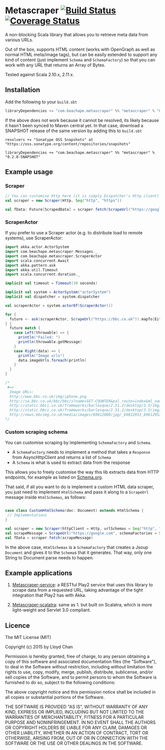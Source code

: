 # Metascraper [![Build Status](https://travis-ci.org/lloydmeta/metascraper.svg?branch=master)](https://travis-ci.org/lloydmeta/metascraper) [![Coverage Status](https://coveralls.io/repos/lloydmeta/metascraper/badge.svg?branch=master)](https://coveralls.io/r/lloydmeta/metascraper?branch=master)

A non-blocking Scala library that allows you to retrieve meta data from various URLs.

Out of the box, supports HTML content (works with OpenGraph as well as normal HTML meta/image tags), but can be easily extended to
support any kind of content (just implement `Schema` and `SchemaFactory`) so that you can work with any URL that returns an Array of Bytes.

Tested against Scala 2.10.x, 2.11.x.

## Installation

Add the following to your `build.sbt`

```scala
libraryDependencies += "com.beachape.metascraper" %% "metascraper" % "0.2.8"
```

If the above does not work because it cannot be resolved, its likely because it hasn't been synced to Maven central yet.
In that case, download a SNAPSHOT release of the same version by adding this to `build.sbt`

```
resolvers += "Sonatype OSS Snapshots" at "https://oss.sonatype.org/content/repositories/snapshots"

libraryDependencies += "com.beachape.metascraper" %% "metascraper" % "0.2.8-SNAPSHOT"
```

## Example usage

### Scraper

```Scala
// You can customise Http here (it is simply Dispatcher's Http client)
val scraper = new Scraper(Http, Seq("http", "https"))

val fData: Future[ScrapedData] = scraper.fetch(ScrapeUrl("https://google.com"))

```

### ScraperActor

If you prefer to use a Scraper actor (e.g. to distribute load to remote systems), use ScraperActor:

```scala
import akka.actor.ActorSystem
import com.beachape.metascraper.Messages._
import com.beachape.metascraper.ScraperActor
import scala.concurrent.Await
import akka.pattern.ask
import akka.util.Timeout
import scala.concurrent.duration._

implicit val timeout = Timeout(30 seconds)

implicit val system = ActorSystem("actorSystem")
implicit val dispatcher = system.dispatcher

val scraperActor = system.actorOf(ScraperActor())

for {
  future <- ask(scraperActor, ScrapeUrl("https://bbc.co.uk")).mapTo[Either[Throwable,ScrapedData]]
} {
  future match {
    case Left(throwable) => {
      println("Failed: ")
      println(throwable.getMessage)
    }
    case Right(data) => {
      println("Image urls")
      data.imageUrls.foreach(println)
    }
  }
}

/*
 #=>
  Image URLs:
  http://www.bbc.co.uk/img/iphone.png
  http://sa.bbc.co.uk/bbc/bbc/s?name=SET-COUNTER&pal_route=index&ml_name=barlesque&app_type=web&language=en-GB&ml_version=0.16.1&pal_webapp=wwhp&blq_s=3.5&blq_r=3.5&blq_v=default-worldwide
  http://static.bbci.co.uk/frameworks/barlesque/2.51.2/desktop/3.5/img/blq-blocks_grey_alpha.png
  http://static.bbci.co.uk/frameworks/barlesque/2.51.2/desktop/3.5/img/blq-search_grey_alpha.png
  http://news.bbcimg.co.uk/media/images/69612000/jpg/_69612953_69612952.jpg
*/
```

### Custom scraping schema

You can customise scraping by implementing `SchemaFactory` and `Schema`.

- A `SchemaFactory` needs to implement a method that takes a `Response` from AsyncHttpClient and returns a list of `Schema`
- A `Schema` is what is used to extract data from the response

This allows you to freely customise the way this lib extracts data from HTTP endpoints, for example as listed on [Schema.org](https://schema.org/).

That said, if all you want to do is implement a custom HTML data scraper, you just need to implement `HtmlSchema`
and pass it along to a `ScrapeUrl` message inside `HtmlSchemas`, as follows:

```scala

case class CustomHtmlSchema(doc: Document) extends HtmlSchema {
 // Implementations
}

val scraper = new Scraper(httpClient = Http, urlSchemas = Seq("http", "https"))
val scrapeMessage = ScrapeUrl("https://google.com", schemaFactories = Seq(HtmlSchemas(OpenGraph, CustomHtmlSchema, NormalPage)) )
val fData = scraper.fetch(scrapeMessage)
```

In the above case, `HtmlSchemas` is a `SchemaFactory` that creates a Jsoup `Document` and gives it to the `Schema`s that
it generates. That way, only one String to Document parse needs to happen.


## Example applications

1. [Metascraper-service](https://github.com/lloydmeta/metascraper-service): a RESTful Play2 service that uses this library to scrape data from a requested URL, taking advantage of the tight integration that Play2 has with Akka.

2. [Metascraper-scalatra](https://github.com/lloydmeta/metascraper-scalatra): same as 1. but built on Scalatra, which is more light-weight and Servlet 3.0 compliant.

## Licence

The MIT License (MIT)

Copyright (c) 2015 by Lloyd Chan

Permission is hereby granted, free of charge, to any person obtaining a copy
of this software and associated documentation files (the "Software"), to deal
in the Software without restriction, including without limitation the rights
to use, copy, modify, merge, publish, distribute, sublicense, and/or sell
copies of the Software, and to permit persons to whom the Software is
furnished to do so, subject to the following conditions:

The above copyright notice and this permission notice shall be included in
all copies or substantial portions of the Software.

THE SOFTWARE IS PROVIDED "AS IS", WITHOUT WARRANTY OF ANY KIND, EXPRESS OR
IMPLIED, INCLUDING BUT NOT LIMITED TO THE WARRANTIES OF MERCHANTABILITY,
FITNESS FOR A PARTICULAR PURPOSE AND NONINFRINGEMENT. IN NO EVENT SHALL THE
AUTHORS OR COPYRIGHT HOLDERS BE LIABLE FOR ANY CLAIM, DAMAGES OR OTHER
LIABILITY, WHETHER IN AN ACTION OF CONTRACT, TORT OR OTHERWISE, ARISING FROM,
OUT OF OR IN CONNECTION WITH THE SOFTWARE OR THE USE OR OTHER DEALINGS IN
THE SOFTWARE.
